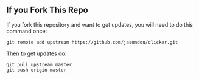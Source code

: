 If you Fork This Repo
---------------------

If you fork this repository and want to get updates, you will need
to do this command once:

    git remote add upstream https://github.com/jasondou/clicker.git

Then to get updates do:

    git pull upstream master
    git push origin master

